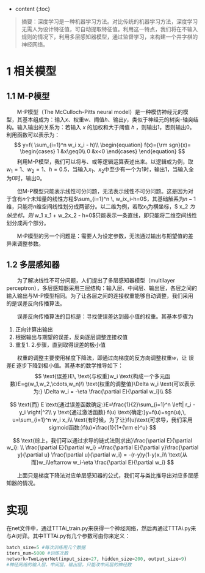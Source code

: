 
* content
{:toc}
>摘要：深度学习是一种机器学习方法。对比传统的机器学习方法，深度学习无需人为设计特征值，可自动提取特征值。利用这一特点，我们将在不输入规则的情况下，利用多层感知器模型，通过监督学习，来构建一个井字棋的神经网络。



# 1 相关模型

## 1.1 M-P模型

&emsp;&emsp;M-P模型（The McCulloch-Pitts neural model）是一种模仿神经元的模型，其基本组成为：输入$x$、权重$w$、阈值$h$、输出$y$，类似于神经元的树突-轴突结构。输入输出的关系为：若输入 $x$ 的加权和大于阈值 $h$ ，则输出$1$，否则输出$0$。利用函数可以表示为：
$$
y=f( \sum_{i=1}^n w_i x_i - h)\\
\begin{equation}
f(x)={\rm sgn}(x)= 
\begin{cases}
1 &x\geq0\\
0 &x<0
\end{cases}
\end{equation}
$$
&emsp;&emsp;利用M-P模型，我们可以将与、或等逻辑运算表述出来。以逻辑或为例，取$w_1=1$、$w_2=1$、$h=0.5$，当输入$x_1$、$x_2$中至少有一个为$1$时，输出$1$，当输入全为$0$时，输出$0$。

&emsp;&emsp;但M-P模型只能表示线性可分问题，无法表示线性不可分问题。这是因为对于含有$n$个未知量的线性方程$\sum_{i=1}^n \, w_ix_i-h=0$，其基础解系为$n-1$维，只能将$n$维空间线性划分成两部分。以二维为例，若取$x_1$为横坐标，$ x_2 $为纵坐标，则$ w_1 x_1 + w_2x_2 - h=0$只能表示一条直线，即只能将二维空间线性划分成两个部分。

&emsp;&emsp;M-P模型的另一个问题是：需要人为设定参数，无法通过输出与期望值的差异来调整参数。



## 1.2 多层感知器

&emsp;&emsp;为了解决线性不可分问题，人们提出了多层感知器模型（multilayer perceptron），多层感知器采用三层结构：输入层、中间层、输出层，各层之间的输入输出与M-P模型相同。为了让各层之间的连接权重能够自动调整，我们采用的是误差反向传播算法。

&emsp;&emsp;误差反向传播算法的目标是：寻找使误差达到最小值的权重。其基本步骤为

1. 正向计算出输出
2. 根据输出与期望的误差，反向逐层调整连接权值
3. 重复1. 2.步骤，直到取得误差的极小值

&emsp;&emsp;权重的调整主要使用梯度下降法，即通过向梯度的反方向调整权重$w$，让 误差$E$ 逐步下降到极小值。其基本的数学推导如下：
$$
\text{误差}E\, \text{与权重}w_i \text{构成一个多元函数}E=g(w_1,w_2,\cdots,w_n)\\
\text{权重的调整值}\Delta w_i \text{可以表示为:} \Delta w_i = -\eta \frac{\partial E}{\partial w_i}\\
$$

$$
\text{而} E \text{通过误差函数确定:}E=\frac{1}{2}\sum_{i=1}^n \left| r_i - y_i \right|^2\\
y \text{通过激活函数} f(u) \text{确定:}y=f(u)=sgn(u),\, u=\sum_{i=1}^n w_i x_i\\
\text{有时候，为了让}f(u)\text{可求导，我们采用sigmoid函数:}f(u)=\frac{1}{1+{\rm e}^u}
$$

$$
\text{综上，我们可以通过求导的链式法则求出}\frac{\partial E}{\partial w_i}: \\
\frac{\partial E}{\partial w_i} =\frac{\partial E}{\partial y}\frac{\partial y}{\partial u} \frac{\partial u}{\partial w_i} = -(r-y)y(1-y)x_i\\
\text{从而}w_i\leftarrow w_i-\eta \frac{\partial E}{\partial w_i}
$$

&emsp;&emsp;上面只是梯度下降法对应单层感知器的公式，我们可与类比推导出对应多层感知器的情况。



# 实现

在net文件中，通过TTTAi_train.py来获得一个神经网络，然后再通过TTTAi.py来与Ai对弈。其中TTTAi.py有几个参数可由你来定义：

~~~python
batch_size=5 #每次训练用几个数据
iters_num=5000 #训练次数
network=TwoLayerNet(input_size=27, hidden_size=200, output_size=9) 
#神经网络的输入层，中间层，输出层。只能改中间层的神经数
~~~

